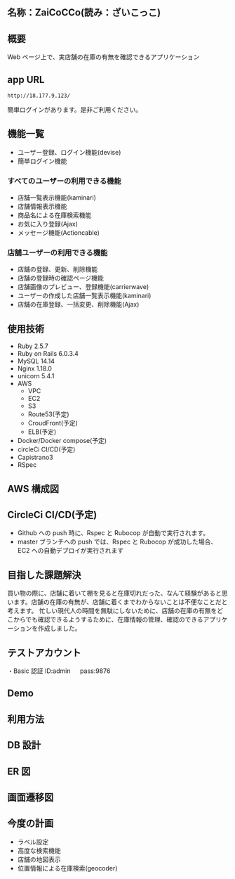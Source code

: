 ## 名称：ZaiCoCCo(読み：ざいこっこ)

## 概要

Web ページ上で、実店舗の在庫の有無を確認できるアプリケーション

## app URL

```
http://18.177.9.123/
```

簡単ログインがあります。是非ご利用ください。

## 機能一覧

- ユーザー登録、ログイン機能(devise)
- 簡単ログイン機能

### すべてのユーザーの利用できる機能

- 店舗一覧表示機能(kaminari)
- 店舗情報表示機能
- 商品名による在庫検索機能
- お気に入り登録(Ajax)
- メッセージ機能(Actioncable)

### 店舗ユーザーの利用できる機能

- 店舗の登録、更新、削除機能
- 店舗の登録時の確認ページ機能
- 店舗画像のプレビュー、登録機能(carrierwave)
- ユーザーの作成した店舗一覧表示機能(kaminari)
- 店舗の在庫登録、一括変更、削除機能(Ajax)

## 使用技術

- Ruby 2.5.7
- Ruby on Rails 6.0.3.4
- MySQL 14.14
- Nginx 1.18.0
- unicorn 5.4.1
- AWS
  - VPC
  - EC2
  - S3
  - Route53(予定)
  - CroudFront(予定)
  - ELB(予定)
- Docker/Docker compose(予定)
- circleCi CI/CD(予定)
- Capistrano3
- RSpec

## AWS 構成図

## CircleCi CI/CD(予定)

- Github への push 時に、Rspec と Rubocop が自動で実行されます。
- master ブランチへの push では、Rspec と Rubocop が成功した場合、EC2 への自動デプロイが実行されます

## 目指した課題解決

買い物の際に、店舗に着いて棚を見ると在庫切れだった、なんて経験があると思います。店舗の在庫の有無が、店舗に着くまでわからないことは不便なことだと考えます。
忙しい現代人の時間を無駄にしないために、店舗の在庫の有無をどこからでも確認できるようするために、在庫情報の管理、確認のできるアプリケーションを作成しました。

## テストアカウント

・Basic 認証 ID:admin 　 pass:9876

## Demo

## 利用方法

## DB 設計

## ER 図

## 画面遷移図

## 今度の計画

- ラベル設定
- 高度な検索機能
- 店舗の地図表示
- 位置情報による在庫検索(geocoder)
